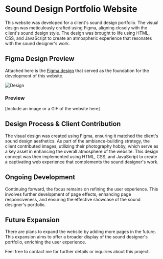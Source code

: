 # Sound Design Portfolio Website

This website was developed for a client's sound design portfolio. The visual design was meticulously crafted using Figma, aligning closely with the client's sound design style. The design was brought to life using HTML, CSS, and JavaScript to create an atmospheric experience that resonates with the sound designer's work.

## Figma Design Preview

Attached here is the [Figma design](https://github.com/FabianoGLentini/Ethan_Portfolio-Website/assets/132173298/68eb5ba8-ac6d-46a9-bcf8-e14f5e4784e6) that served as the foundation for the development of this website.

![Design](https://github.com/FabianoGLentini/Ethan_Portfolio-Website/assets/132173298/68eb5ba8-ac6d-46a9-bcf8-e14f5e4784e6)

### Preview

[Include an image or a GIF of the website here]

## Design Process & Client Contribution

The visual design was created using Figma, ensuring it matched the client's sound design aesthetics. As part of the ambiance-building strategy, the client contributed images, utilizing their photography hobby, which serve as a key asset in enhancing the overall atmosphere of the website. This design concept was then implemented using HTML, CSS, and JavaScript to create a captivating web experience that complements the sound designer's work.

## Ongoing Development

Continuing forward, the focus remains on refining the user experience. This involves further development of page effects, enhancing page responsiveness, and ensuring the effective showcase of the sound designer's portfolio.

## Future Expansion

There are plans to expand the website by adding more pages in the future. This expansion aims to offer a broader display of the sound designer's portfolio, enriching the user experience.

Feel free to contact me for further details or inquiries about this project.
